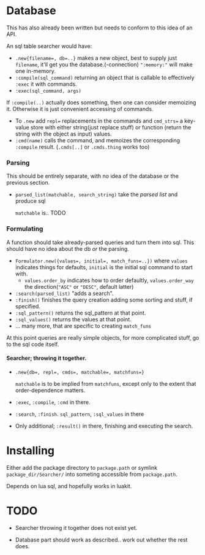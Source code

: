 # Database
This has also already been written but needs to conform to this idea of an
API.

An sql table searcher would have:

* `.new{filename=, db=..}` makes a new object, best to supply just `filename`,
  it'll get you the database.(-connection)
  `":memory:"` will make one in-memory.
* `:compile(sql_command)` returning an object that is callable to
  effectively `:exec` it with commands.
* `:exec(sql_command, args)`

If `:compile(..)` actually does something, then one can consider memoizing it.
Otherwise it is just convenient accessing of commands.

* To `.new` add `repl=` replacements in the commands and `cmd_strs=`
  a key-value store with either string(just replace stuff) or function
  (return the string with the object as input) values.
* `:cmd(name)` calls the command, and memoizes the corresponding
  `:compile` result. (`.cmds[..]` or `.cmds.thing` works too)

### Parsing
This should be entirely separate, with no idea of the database or
the previous section.

* `parsed_list(matchable, search_string)` take the *parsed list* and produce sql

  `matchable` is.. TODO

### Formulating
A function should take already-parsed queries and turn them into sql.
This should have no idea about the db *or* the parsing.

* `Formulator.new({values=, initial=, match_funs=..})` where `values`
  indicates things for defaults,
  `initial` is the initial sql command to start with.
   + `values.order_by` indicates how to order defaultly, `values.order_way`
     the direction(`"ASC"` or `"DESC"`, default latter)
* `:search(parsed_list)` "adds a search".
* `:finish()` finishes the query creation adding some sorting and stuff, if specified.
* `:sql_pattern()` returns the sql_pattern at that point.
* `:sql_values()` returns the values at that point.
* ... many more, that are specific to creating `match_funs`

At this point queries are really simple objects, for more
complicated stuff, go to the sql code itself.

#### Searcher; throwing it together.

* `.new{db=, repl=, cmds=, matchable=, matchfuns=}`
  
  `matchable` is to be implied from `matchfuns`, except only to the extent that
  order-dependence matters.

* `:exec`, `:compile`, `:cmd` in there.
* `:search`, `:finish`. `sql_pattern`, `:sql_values` in there

* Only additional; `:result()` in there, finishing and executing the search.

# Installing
Either add the package directory to `package.path` or
symlink `package_dir/Searcher/` into someting accessible from `package.path`.

Depends on lua sql, and hopefully works in luakit.

# TODO

* Searcher throwing it together does not exist yet.

* Database part should work as described.. work out whether the rest does.
